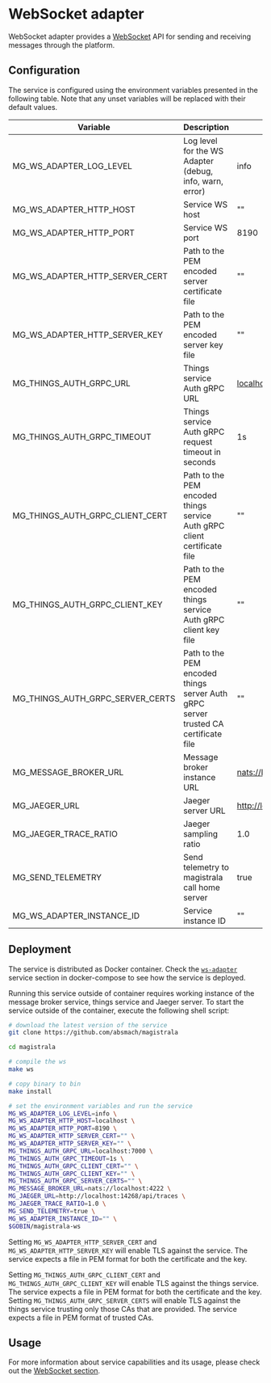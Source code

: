 # WebSocket adapter

WebSocket adapter provides a [WebSocket](https://en.wikipedia.org/wiki/WebSocket#:~:text=WebSocket%20is%20a%20computer%20communications,protocol%20is%20known%20as%20WebSockets.) API for sending and receiving messages through the platform.

## Configuration

The service is configured using the environment variables presented in the following table. Note that any unset variables will be replaced with their default values.

| Variable                         | Description                                                                        | Default                             |
| -------------------------------- | ---------------------------------------------------------------------------------- | ----------------------------------- |
| MG_WS_ADAPTER_LOG_LEVEL          | Log level for the WS Adapter (debug, info, warn, error)                            | info                                |
| MG_WS_ADAPTER_HTTP_HOST          | Service WS host                                                                    | ""                                  |
| MG_WS_ADAPTER_HTTP_PORT          | Service WS port                                                                    | 8190                                |
| MG_WS_ADAPTER_HTTP_SERVER_CERT   | Path to the PEM encoded server certificate file                                    | ""                                  |
| MG_WS_ADAPTER_HTTP_SERVER_KEY    | Path to the PEM encoded server key file                                            | ""                                  |
| MG_THINGS_AUTH_GRPC_URL          | Things service Auth gRPC URL                                                       | <localhost:7000>                    |
| MG_THINGS_AUTH_GRPC_TIMEOUT      | Things service Auth gRPC request timeout in seconds                                | 1s                                  |
| MG_THINGS_AUTH_GRPC_CLIENT_CERT  | Path to the PEM encoded things service Auth gRPC client certificate file           | ""                                  |
| MG_THINGS_AUTH_GRPC_CLIENT_KEY   | Path to the PEM encoded things service Auth gRPC client key file                   | ""                                  |
| MG_THINGS_AUTH_GRPC_SERVER_CERTS | Path to the PEM encoded things server Auth gRPC server trusted CA certificate file | ""                                  |
| MG_MESSAGE_BROKER_URL            | Message broker instance URL                                                        | <nats://localhost:4222>             |
| MG_JAEGER_URL                    | Jaeger server URL                                                                  | <http://localhost:14268/api/traces> |
| MG_JAEGER_TRACE_RATIO            | Jaeger sampling ratio                                                              | 1.0                                 |
| MG_SEND_TELEMETRY                | Send telemetry to magistrala call home server                                      | true                                |
| MG_WS_ADAPTER_INSTANCE_ID        | Service instance ID                                                                | ""                                  |

## Deployment

The service is distributed as Docker container. Check the [`ws-adapter`](https://github.com/absmach/magistrala/blob/main/docker/docker-compose.yml) service section in docker-compose to see how the service is deployed.

Running this service outside of container requires working instance of the message broker service, things service and Jaeger server.
To start the service outside of the container, execute the following shell script:

```bash
# download the latest version of the service
git clone https://github.com/absmach/magistrala

cd magistrala

# compile the ws
make ws

# copy binary to bin
make install

# set the environment variables and run the service
MG_WS_ADAPTER_LOG_LEVEL=info \
MG_WS_ADAPTER_HTTP_HOST=localhost \
MG_WS_ADAPTER_HTTP_PORT=8190 \
MG_WS_ADAPTER_HTTP_SERVER_CERT="" \
MG_WS_ADAPTER_HTTP_SERVER_KEY="" \
MG_THINGS_AUTH_GRPC_URL=localhost:7000 \
MG_THINGS_AUTH_GRPC_TIMEOUT=1s \
MG_THINGS_AUTH_GRPC_CLIENT_CERT="" \
MG_THINGS_AUTH_GRPC_CLIENT_KEY="" \
MG_THINGS_AUTH_GRPC_SERVER_CERTS="" \
MG_MESSAGE_BROKER_URL=nats://localhost:4222 \
MG_JAEGER_URL=http://localhost:14268/api/traces \
MG_JAEGER_TRACE_RATIO=1.0 \
MG_SEND_TELEMETRY=true \
MG_WS_ADAPTER_INSTANCE_ID="" \
$GOBIN/magistrala-ws
```

Setting `MG_WS_ADAPTER_HTTP_SERVER_CERT` and `MG_WS_ADAPTER_HTTP_SERVER_KEY` will enable TLS against the service. The service expects a file in PEM format for both the certificate and the key.

Setting `MG_THINGS_AUTH_GRPC_CLIENT_CERT` and `MG_THINGS_AUTH_GRPC_CLIENT_KEY` will enable TLS against the things service. The service expects a file in PEM format for both the certificate and the key. Setting `MG_THINGS_AUTH_GRPC_SERVER_CERTS` will enable TLS against the things service trusting only those CAs that are provided. The service expects a file in PEM format of trusted CAs.

## Usage

For more information about service capabilities and its usage, please check out the [WebSocket section](https://docs.magistrala.abstractmachines.fr/messaging/#websocket).
